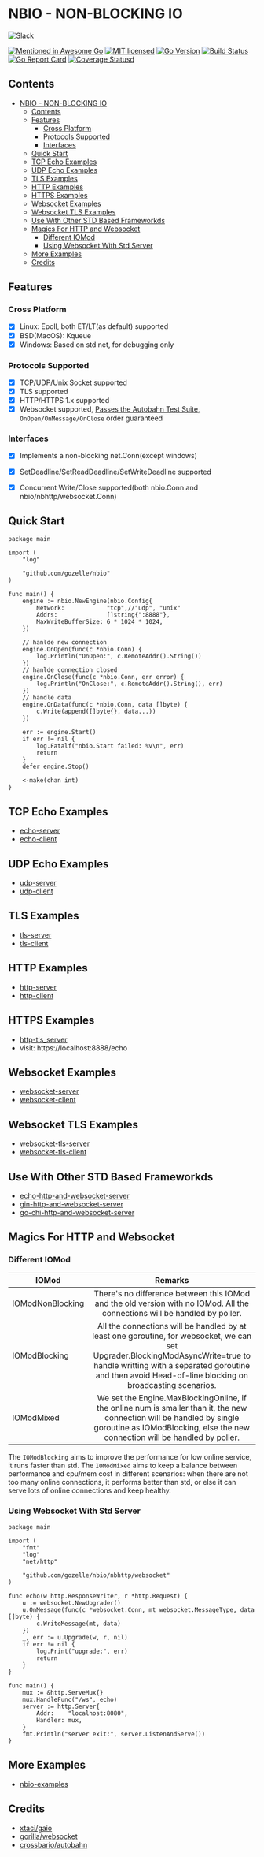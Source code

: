 # NBIO - NON-BLOCKING IO


[![Slack][1]][2]

[![Mentioned in Awesome Go][3]][4] [![MIT licensed][5]][6] [![Go Version][7]][8] [![Build Status][9]][10] [![Go Report Card][11]][12] [![Coverage Statusd][13]][14]

[1]: https://img.shields.io/badge/join-us%20on%20slack-gray.svg?longCache=true&logo=slack&colorB=green
[2]: https://join.slack.com/t/arpcnbio/shared_invite/zt-vh3g1z2v-qqoDp1hQ45fJZqwPrSz4~Q
[3]: https://awesome.re/mentioned-badge-flat.svg
[4]: https://github.com/avelino/awesome-go#networking
[5]: https://img.shields.io/badge/license-MIT-blue.svg
[6]: LICENSE
[7]: https://img.shields.io/badge/go-%3E%3D1.16-30dff3?style=flat-square&logo=go
[8]: https://github.com/gozelle/nbio
[9]: https://img.shields.io/github/actions/workflow/status/lesismal/nbio/autobahn.yml?branch=master&style=flat-square&logo=github-actions
[10]: https://github.com/gozelle/nbio/actions?query=workflow%3autobahn
[11]: https://goreportcard.com/badge/github.com/gozelle/nbio
[12]: https://goreportcard.com/report/github.com/gozelle/nbio
[13]: https://codecov.io/gh/lesismal/nbio/branch/master/graph/badge.svg
[14]: https://codecov.io/gh/lesismal/nbio
[15]: https://godoc.org/github.com/gozelle/nbio?status.svg
[16]: https://godoc.org/github.com/gozelle/nbio


## Contents

- [NBIO - NON-BLOCKING IO](#nbio---non-blocking-io)
	- [Contents](#contents)
	- [Features](#features)
		- [Cross Platform](#cross-platform)
		- [Protocols Supported](#protocols-supported)
		- [Interfaces](#interfaces)
	- [Quick Start](#quick-start)
	- [TCP Echo Examples](#tcp-echo-examples)
	- [UDP Echo Examples](#udp-echo-examples)
	- [TLS Examples](#tls-examples)
	- [HTTP Examples](#http-examples)
	- [HTTPS Examples](#https-examples)
	- [Websocket Examples](#websocket-examples)
	- [Websocket TLS Examples](#websocket-tls-examples)
	- [Use With Other STD Based Frameworkds](#use-with-other-std-based-frameworkds)
	- [Magics For HTTP and Websocket](#magics-for-http-and-websocket)
		- [Different IOMod](#different-iomod)
		- [Using Websocket With Std Server](#using-websocket-with-std-server)
	- [More Examples](#more-examples)
	- [Credits](#credits)

## Features
### Cross Platform
- [x] Linux: Epoll, both ET/LT(as default) supported
- [x] BSD(MacOS): Kqueue
- [x] Windows: Based on std net, for debugging only

### Protocols Supported
- [x] TCP/UDP/Unix Socket supported
- [x] TLS supported
- [x] HTTP/HTTPS 1.x supported
- [x] Websocket supported, [Passes the Autobahn Test Suite](https://lesismal.github.io/nbio/websocket/autobahn), `OnOpen/OnMessage/OnClose` order guaranteed

### Interfaces
- [x] Implements a non-blocking net.Conn(except windows)
- [x] SetDeadline/SetReadDeadline/SetWriteDeadline supported
- [x] Concurrent Write/Close supported(both nbio.Conn and nbio/nbhttp/websocket.Conn)


## Quick Start

```golang
package main

import (
	"log"

	"github.com/gozelle/nbio"
)

func main() {
	engine := nbio.NewEngine(nbio.Config{
		Network:            "tcp",//"udp", "unix"
		Addrs:              []string{":8888"},
		MaxWriteBufferSize: 6 * 1024 * 1024,
	})

	// hanlde new connection
	engine.OnOpen(func(c *nbio.Conn) {
		log.Println("OnOpen:", c.RemoteAddr().String())
	})
	// hanlde connection closed
	engine.OnClose(func(c *nbio.Conn, err error) {
		log.Println("OnClose:", c.RemoteAddr().String(), err)
	})
	// handle data
	engine.OnData(func(c *nbio.Conn, data []byte) {
		c.Write(append([]byte{}, data...))
	})

	err := engine.Start()
	if err != nil {
		log.Fatalf("nbio.Start failed: %v\n", err)
		return
	}
	defer engine.Stop()

	<-make(chan int)
}
```

## TCP Echo Examples

- [echo-server](https://github.com/gozelle/nbio_examples/blob/master/echo/server/server.go)
- [echo-client](https://github.com/gozelle/nbio_examples/blob/master/echo/client/client.go)

## UDP Echo Examples

- [udp-server](https://github.com/gozelle/nbio-examples/blob/master/udp/server/server.go)
- [udp-client](https://github.com/gozelle/nbio-examples/blob/master/udp/client/client.go)

## TLS Examples

- [tls-server](https://github.com/gozelle/nbio_examples/blob/master/tls/server/server.go)
- [tls-client](https://github.com/gozelle/nbio_examples/blob/master/tls/client/client.go)

## HTTP Examples

- [http-server](https://github.com/gozelle/nbio_examples/blob/master/http/server/server.go)
- [http-client](https://github.com/gozelle/nbio_examples/blob/master/http/client/client.go)

## HTTPS Examples

- [http-tls_server](https://github.com/gozelle/nbio_examples/blob/master/http/server_tls/server.go)
- visit: https://localhost:8888/echo

## Websocket Examples

- [websocket-server](https://github.com/gozelle/nbio_examples/blob/master/websocket/server/server.go)
- [websocket-client](https://github.com/gozelle/nbio_examples/blob/master/websocket/client/client.go)

## Websocket TLS Examples

- [websocket-tls-server](https://github.com/gozelle/nbio_examples/blob/master/websocket_tls/server/server.go)
- [websocket-tls-client](https://github.com/gozelle/nbio_examples/blob/master/websocket_tls/client/client.go)

## Use With Other STD Based Frameworkds

- [echo-http-and-websocket-server](https://github.com/gozelle/nbio_examples/blob/master/http_with_other_frameworks/echo_server/echo_server.go)
- [gin-http-and-websocket-server](https://github.com/gozelle/nbio_examples/blob/master/http_with_other_frameworks/gin_server/gin_server.go)
- [go-chi-http-and-websocket-server](https://github.com/gozelle/nbio_examples/blob/master/http_with_other_frameworks/go-chi_server/go-chi_server.go)

## Magics For HTTP and Websocket

### Different IOMod

| IOMod            |                                                                                                                  Remarks                                                                                                                   |
| ---------------- | :----------------------------------------------------------------------------------------------------------------------------------------------------------------------------------------------------------------------------------------: |
| IOModNonBlocking |                                                         There's no difference between this IOMod and the old version with no IOMod. All the connections will be handled by poller.                                                         |
| IOModBlocking    | All the connections will be handled by at least one goroutine, for websocket, we can set Upgrader.BlockingModAsyncWrite=true to handle writting with a separated goroutine and then avoid Head-of-line blocking on broadcasting scenarios. |
| IOModMixed       |                   We set the Engine.MaxBlockingOnline, if the online num is smaller than it, the new connection will be handled by single goroutine as IOModBlocking, else the new connection will be handled by poller.                   |

The `IOModBlocking` aims to improve the performance for low online service, it runs faster than std. 
The `IOModMixed` aims to keep a balance between performance and cpu/mem cost in different scenarios: when there are not too many online connections, it performs better than std, or else it can serve lots of online connections and keep healthy.

### Using Websocket With Std Server

```golang
package main

import (
	"fmt"
	"log"
	"net/http"

	"github.com/gozelle/nbio/nbhttp/websocket"
)

func echo(w http.ResponseWriter, r *http.Request) {
	u := websocket.NewUpgrader()
	u.OnMessage(func(c *websocket.Conn, mt websocket.MessageType, data []byte) {
		c.WriteMessage(mt, data)
	})
	_, err := u.Upgrade(w, r, nil)
	if err != nil {
		log.Print("upgrade:", err)
		return
	}
}

func main() {
	mux := &http.ServeMux{}
	mux.HandleFunc("/ws", echo)
	server := http.Server{
		Addr:    "localhost:8080",
		Handler: mux,
	}
	fmt.Println("server exit:", server.ListenAndServe())
}
```

## More Examples

- [nbio-examples](https://github.com/gozelle/nbio-examples)


## Credits
- [xtaci/gaio](https://github.com/xtaci/gaio)
- [gorilla/websocket](https://github.com/gorilla/websocket)
- [crossbario/autobahn](https://github.com/crossbario)
